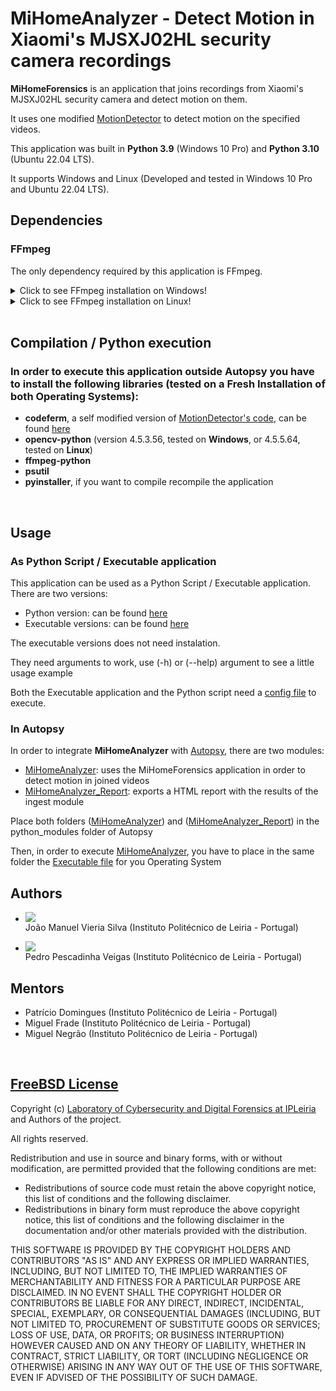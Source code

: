 # MiHomeAnalyzer - Detect Motion in Xiaomi's MJSXJ02HL security camera recordings

**MiHomeForensics** is an application that joins recordings from Xiaomi's MJSXJ02HL security camera and detect motion on them.

It uses one modified [MotionDetector](https://github.com/sgjava/motiondetector) to detect motion on the specified videos.

This application was built in **Python 3.9** (Windows 10 Pro) and **Python 3.10** (Ubuntu 22.04 LTS).

It supports Windows and Linux (Developed and tested in Windows 10 Pro and Ubuntu 22.04 LTS).


## Dependencies
### FFmpeg 
The only dependency required by this application is FFmpeg.
<details>
<summary>Click to see FFmpeg installation on Windows!</summary>

- Download the [.7z file](https://www.gyan.dev/ffmpeg/builds/ffmpeg-git-full.7z) <br>(Oficial Mirror, check it out [here](https://ffmpeg.org/download.html#build-windows))
- Extract the contents to one folder named "ffmpeg"
- Place the folder in "C:\Program Files"
- Run the following command to add the folder to system variables: <br>
```setx /m PATH "C:\Program Files\ffmpeg\bin;%PATH%```
</details>

<details>
<summary>Click to see FFmpeg installation on Linux!</summary>

### Run the commands: 
- **sudo apt update**
- ***sudo apt install ffmpeg***
</details>

<br>

## Compilation / Python execution
### In order to execute this application outside Autopsy you have to install the following libraries (tested on a Fresh Installation of both Operating Systems):
- **codeferm**, a self modified version of [MotionDetector's code](https://github.com/sgjava/motiondetector), can be found [here](./MotionDetector/)
- **opencv-python** (version 4.5.3.56, tested on **Windows**, or 4.5.5.64, tested on **Linux**)
- **ffmpeg-python**
- **psutil**
- **pyinstaller**, if you want to compile recompile the application

<br>

## Usage
### As Python Script / Executable application

This application can be used as a Python Script / Executable application. There are two versions:

* Python version: can be found [here](./MiHomeForensics)
* Executable versions: can be found [here](./MiHomeForensics/Pre-Compiled)

The executable versions does not need instalation.

They need arguments to work, use (-h) or (--help) argument to see a little usage example

Both the Executable application and the Python script need a [config file](./MotionDetector/config_example.ini) to execute.

### In Autopsy

In order to integrate **MiHomeAnalyzer** with [Autopsy](https://www.autopsy.com/), there are two modules:

 * [MiHomeAnalyzer](./AutopsyModules/MiHomeAnalyzer): uses the MiHomeForensics application in order to detect motion in joined videos
 * [MiHomeAnalyzer_Report](./AutopsyModules/MiHomeAnalyzer_Report): exports a HTML report with the results of the ingest module

Place both folders ([MiHomeAnalyzer](./AutopsyModules/MiHomeAnalyzer)) and ([MiHomeAnalyzer_Report](./AutopsyModules/MiHomeAnalyzer_Report)) in the python_modules folder of Autopsy

Then, in order to execute [MiHomeAnalyzer](./AutopsyModules/MiHomeAnalyzer), you have to place in the same folder the [Executable file](./MiHomeForensics/Pre-Compiled) for you Operating System
<br>

## Authors

 * ![](./Images/joao.jpg) <br> João Manuel Vieria Silva (Instituto Politécnico de Leiria - Portugal)

 * ![](./Images/pedro.jpg) <br> Pedro Pescadinha Veigas (Instituto Politécnico de Leiria - Portugal)

## Mentors

* Patrício Domingues (Instituto Politécnico de Leiria - Portugal)
* Miguel Frade (Instituto Politécnico de Leiria - Portugal)
* Miguel Negrão (Instituto Politécnico de Leiria - Portugal)

<br>

## [FreeBSD License](https://www.freebsd.org/copyright/freebsd-license/)

Copyright (c) [Laboratory of Cybersecurity and Digital Forensics at IPLeiria](https://github.com/labcif) and Authors of the project.

All rights reserved.

Redistribution and use in source and binary forms, with or without modification, are permitted provided that the following conditions are met:

- Redistributions of source code must retain the above copyright notice, this list of conditions and the following disclaimer.
- Redistributions in binary form must reproduce the above copyright notice, this list of conditions and the following disclaimer in the documentation and/or other materials provided with the distribution.

THIS SOFTWARE IS PROVIDED BY THE COPYRIGHT HOLDERS AND CONTRIBUTORS "AS IS" AND ANY EXPRESS OR IMPLIED WARRANTIES, INCLUDING, BUT NOT LIMITED TO, THE IMPLIED WARRANTIES OF MERCHANTABILITY AND FITNESS FOR A PARTICULAR PURPOSE ARE DISCLAIMED. IN NO EVENT SHALL THE COPYRIGHT HOLDER OR CONTRIBUTORS BE LIABLE FOR ANY DIRECT, INDIRECT, INCIDENTAL, SPECIAL, EXEMPLARY, OR CONSEQUENTIAL DAMAGES (INCLUDING, BUT NOT LIMITED TO, PROCUREMENT OF SUBSTITUTE GOODS OR SERVICES; LOSS OF USE, DATA, OR PROFITS; OR BUSINESS INTERRUPTION) HOWEVER CAUSED AND ON ANY THEORY OF LIABILITY, WHETHER IN CONTRACT, STRICT LIABILITY, OR TORT (INCLUDING NEGLIGENCE OR OTHERWISE) ARISING IN ANY WAY OUT OF THE USE OF THIS SOFTWARE, EVEN IF ADVISED OF THE POSSIBILITY OF SUCH DAMAGE.
